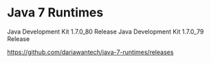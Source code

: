 # Java 7 Runtimes
Java Development Kit 1.7.0_80 Release
Java Development Kit 1.7.0_79 Release

https://github.com/dariawantech/java-7-runtimes/releases
